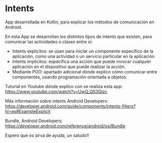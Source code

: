 # Intents

App desarrollada en Kotlin, para explicar los métodos de comunicación en Android.

En esta App se desarrollan los distintos tipos de intents que existen, para comunicar las actividades o clases entre si:
 - Intents explicitos: se usan para iniciar un componente especifico de la aplicación, como una actividad o un servicio particular en la aplicación.
 - Intents implicitos: especifica una acción que puede invocar cualquier aplicación en el dispositivo que puede realizar la acción.
 - Mediante POO: apartado adicional dónde explico cómo comunicar entre componentes, usando programación orientada a objetos.
 
Tutorial en Youtube dónde explico con se realiza esta app:
https://www.youtube.com/watch?v=UwQ_QS3Qizc

Más información sobre intents Android Developers:
https://developer.android.com/guide/components/intents-filters?hl=es#ExampleExplicit

Bundle, Android Developers:
https://developer.android.com/reference/android/os/Bundle

Espero que os sirva de ayuda, un saludo!!
